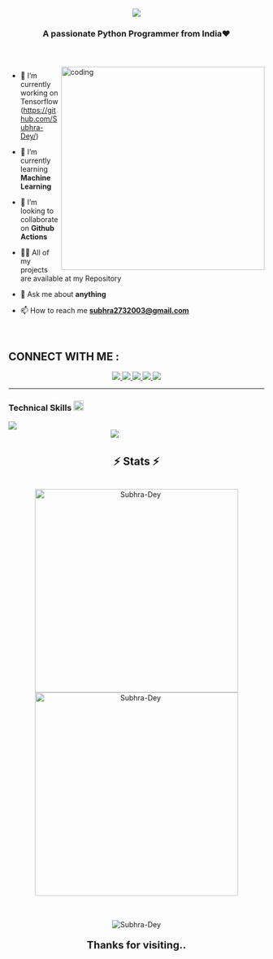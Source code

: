 
<h1 align="center">
    <img src="https://readme-typing-svg.herokuapp.com/?font=Righteous&size=35&center=true&vCenter=true&width=500&height=70&duration=4000&lines=Hey+There!+👋;+I'm+SUBHRA+DEY;+Frontend+Developer;+UI/UX+Designer;+Open+Source+Contributor;+From+INDIA❤️" />
</h1>


<h3 align="center">A passionate Python Programmer from India❤️</h3><br/><br/>
<img align="right" alt="coding" width="400" src="https://user-images.githubusercontent.com/55389276/140866485-8fb1c876-9a8f-4d6a-98dc-08c4981eaf70.gif" style="padding-top: 5px;">

- 🔭 I’m currently working on Tensorflow (https://github.com/Subhra-Dey/)

- 🌱 I’m currently learning **Machine Learning**

- 👯 I’m looking to collaborate on **Github Actions**


- 👨‍💻 All of my projects are available at my Repository 

- 💬 Ask me about **anything**

- 📫 How to reach me **subhra2732003@gmail.com**
  <br/>
  <br/>
  <br/>







<div align="center"> 
<h2 align="left">CONNECT WITH ME :</h2>
  <a href="https://www.linkedin.com/in/subhra-dey-3a12ab342/" target="_blank">
    <img src="https://img.shields.io/badge/LinkedIn-0077B5?style=for-the-badge&logo=linkedin&logoColor=white" target="_blank" />
  </a>
  <a href="mailto:subhra2732003@gmail.com">
    <img src="https://img.shields.io/badge/Gmail-333333?style=for-the-badge&logo=gmail&logoColor=red" />
  </a>
  <a href="https://x.com/SubhraDey2024"  target="_blank">
        <img src="https://img.shields.io/badge/Twitter-59B2F4?style=for-the-badge&logo=x&logoColor=ffffff" target="_blank">
  </a>
  <a href="https://www.instagram.com/subhra591/"  target="_blank">
      <img src="https://img.shields.io/badge/Instagram-dc2743?style=for-the-badge&logo=instagram&logoColor=ffffff ">
  </a>
  <a href="https://www.facebook.com/subhra.dey.98284" target="_blank">
      <img src="https://img.shields.io/badge/Facebook-0000ff?style=for-the-badge&logo=facebook&logoColor=ffffff" >
  </a>
</div>

 <hr/>

### Technical Skills  <img src='https://user-images.githubusercontent.com/74038190/206662607-d9e7591e-bbf9-42f9-9386-29efc927bc16.gif' width="20">


<div >
  <img  src="https://skillicons.dev/icons?i=python,c,javascript,php" /> <br/> 
    &nbsp; &nbsp; &nbsp; &nbsp; &nbsp;&nbsp; &nbsp; &nbsp; &nbsp; &nbsp;  &nbsp; &nbsp; &nbsp; &nbsp;  &nbsp; &nbsp; &nbsp; &nbsp;  &nbsp; &nbsp; &nbsp; &nbsp; &nbsp; &nbsp; &nbsp; &nbsp;
<img  src="https://skillicons.dev/icons?i=tailwind,html,css,bootstrap,figma" /><br/>
</div>

<h2 align="center">⚡ Stats ⚡</h2>
<br>
<div align=center>
    <img width=400 align="center" src="https://github-readme-stats.vercel.app/api?username=Subhra-Dey&count_private=true&show_icons=true&theme=react&rank_icon=github&border_radius=10" alt="Subhra-Dey" />
     <img width=400 align="center" src="https://github-readme-streak-stats.herokuapp.com/?user=Subhra-Dey&theme=react" alt="Subhra-Dey" />
    <br/>
    <br/>



<!-- Light Mode -->



<br>

<p align="center"> <img src="https://komarev.com/ghpvc/?username=Subhra-Dey&label=Profile%20views&color=16DB65&style=flat&width=50px" alt="Subhra-Dey" /> </p>
<p style="font-weight: bold; font-size: 20px">Thanks for visiting..</p>
</div>
